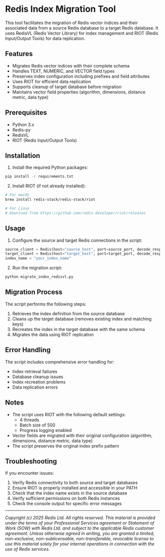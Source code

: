 # Redis Index Migration Tool

This tool facilitates the migration of Redis vector indices and their associated data from a source Redis database to a target Redis database. It uses RedisVL (Redis Vector Library) for index management and RIOT (Redis Input/Output Tools) for data replication.

## Features

- Migrates Redis vector indices with their complete schema
- Handles TEXT, NUMERIC, and VECTOR field types
- Preserves index configuration including prefixes and field attributes
- Uses RIOT for efficient data replication
- Supports cleanup of target database before migration
- Maintains vector field properties (algorithm, dimensions, distance metric, data type)

## Prerequisites

- Python 3.x
- Redis-py
- RedisVL
- RIOT (Redis Input/Output Tools)

## Installation

1. Install the required Python packages:
```bash
pip install -r requirements.txt
```

2. Install RIOT (if not already installed):
```bash
# For macOS
brew install redis-stack/redis-stack/riot

# For Linux
# Download from https://github.com/redis-developer/riot/releases
```

## Usage

1. Configure the source and target Redis connections in the script:
```python
source_client = Redis(host="source_host", port=source_port, decode_responses=True)
target_client = Redis(host="target_host", port=target_port, decode_responses=True)
index_name = "your_index_name"
```

2. Run the migration script:
```bash
python migrate_index_redisvl.py
```

## Migration Process

The script performs the following steps:

1. Retrieves the index definition from the source database
2. Cleans up the target database (removes existing index and matching keys)
3. Recreates the index in the target database with the same schema
4. Migrates the data using RIOT replication

## Error Handling

The script includes comprehensive error handling for:
- Index retrieval failures
- Database cleanup issues
- Index recreation problems
- Data replication errors

## Notes

- The script uses RIOT with the following default settings:
  - 4 threads
  - Batch size of 500
  - Progress logging enabled
- Vector fields are migrated with their original configuration (algorithm, dimensions, distance metric, data type)
- The script preserves the original index prefix pattern

## Troubleshooting

If you encounter issues:

1. Verify Redis connectivity to both source and target databases
2. Ensure RIOT is properly installed and accessible in your PATH
3. Check that the index name exists in the source database
4. Verify sufficient permissions on both Redis instances
5. Check the console output for specific error messages
---
_Copyright (c) 2025 Redis Ltd. All rights reserved.
  This material is provided under the terms of your Professional Services agreement or Statement of Work (SOW) with Redis Ltd. and subject to the applicable Redis customer agreement. Unless otherwise agreed in writing, you are granted a limited, non-exclusive, non-sublicensable, non-transferable, revocable license to use this material solely for your internal operations in connection with the use of Redis services._